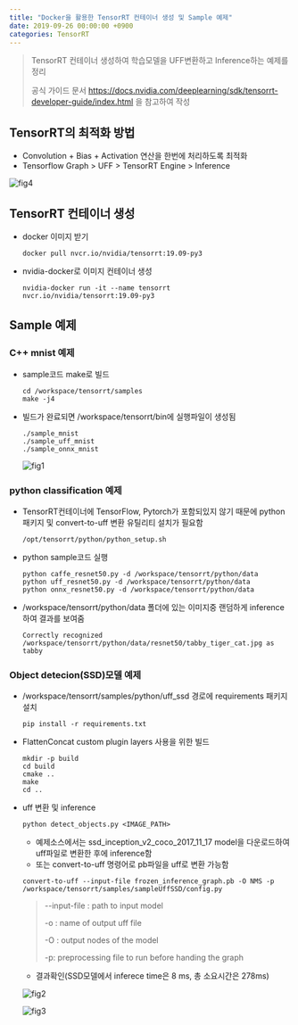 ```yaml
---
title: "Docker을 활용한 TensorRT 컨테이너 생성 및 Sample 예제"
date: 2019-09-26 00:00:00 +0900
categories: TensorRT
---
```


> TensorRT 컨테이너 생성하여 학습모델을 UFF변환하고 Inference하는 예제를 정리
>
> 공식 가이드 문서 <https://docs.nvidia.com/deeplearning/sdk/tensorrt-developer-guide/index.html>  을 참고하여 작성

## TensorRT의 최적화 방법

* Convolution + Bias + Activation 연산을 한번에 처리하도록 최적화
* Tensorflow Graph > UFF > TensorRT Engine > Inference

![fig4](https://bjo9280.github.io/assets/images/2019-09-27/fig4.png)

## TensorRT 컨테이너 생성

* docker 이미지 받기

  ```
  docker pull nvcr.io/nvidia/tensorrt:19.09-py3
  ```

* nvidia-docker로 이미지 컨테이너 생성

  ```
  nvidia-docker run -it --name tensorrt nvcr.io/nvidia/tensorrt:19.09-py3
  ```

## Sample 예제

### C++ mnist 예제

* sample코드 make로 빌드

  ```
  cd /workspace/tensorrt/samples
  make -j4
  ```

* 빌드가 완료되면 /workspace/tensorrt/bin에 실행파일이 생성됨

  ```
  ./sample_mnist
  ./sample_uff_mnist
  ./sample_onnx_mnist
  ```

  ![fig1](https://bjo9280.github.io/assets/images/2019-09-27/fig1.png)

### python classification 예제

* TensorRT컨테이너에 TensorFlow, Pytorch가 포함되있지 않기 때문에 python 패키지 및 convert-to-uff 변환 유틸리티 설치가 필요함

  ```
  /opt/tensorrt/python/python_setup.sh
  ```

* python sample코드 실행

  ```
  python caffe_resnet50.py -d /workspace/tensorrt/python/data
  python uff_resnet50.py -d /workspace/tensorrt/python/data
  python onnx_resnet50.py -d /workspace/tensorrt/python/data
  ```

* /workspace/tensorrt/python/data 폴더에 있는 이미지중 랜덤하게 inference하여 결과를 보여줌

  ```
  Correctly recognized /workspace/tensorrt/python/data/resnet50/tabby_tiger_cat.jpg as tabby
  ```

### Object detecion(SSD)모델 예제

* /workspace/tensorrt/samples/python/uff_ssd 경로에 requirements 패키지 설치

  ```
  pip install -r requirements.txt
  ```

* FlattenConcat custom plugin layers 사용을 위한 빌드

  ```
  mkdir -p build
  cd build
  cmake ..
  make
  cd ..
  ```

* uff 변환 및 inference

  ```
  python detect_objects.py <IMAGE_PATH>
  ```

  * 예제소스에서는 ssd_inception_v2_coco_2017_11_17 model을 다운로드하여 uff파일로 변환한 후에 inference함
  * 또는 convert-to-uff 명령어로 pb파일을 uff로 변환 가능함

  ```
  convert-to-uff --input-file frozen_inference_graph.pb -O NMS -p /workspace/tensorrt/samples/sampleUffSSD/config.py
  ```

  > --input-file : path to input model
  >
  > -o : name of output uff file
  >
  > -O : output nodes of the model
  >
  > -p: preprocessing file to run before handing the graph

  * 결과확인(SSD모델에서 inferece time은 8 ms, 총 소요시간은 278ms)

  ![fig2](https://bjo9280.github.io/assets/images/2019-09-27/fig2.png)

  ![fig3](https://bjo9280.github.io/assets/images/2019-09-27/fig3.png)